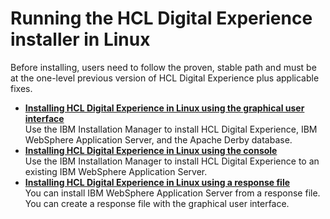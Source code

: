 # Running the HCL Digital Experience installer in Linux

Before installing, users need to follow the proven, stable path and must be at the one-level previous version of HCL Digital Experience plus applicable fixes.

-   **[Installing HCL Digital Experience in Linux using the graphical user interface](../install/inst_gui-linux.md)**  
Use the IBM Installation Manager to install HCL Digital Experience, IBM WebSphere Application Server, and the Apache Derby database.
-   **[Installing HCL Digital Experience in Linux using the console](../install/inst_console-linux.md)**  
Use the IBM Installation Manager to install HCL Digital Experience to an existing IBM WebSphere Application Server.
-   **[Installing HCL Digital Experience in Linux using a response file](../install/inst_silent-linux.md)**  
You can install IBM WebSphere Application Server from a response file. You can create a response file with the graphical user interface.


